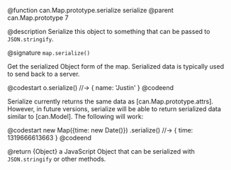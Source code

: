 @function can.Map.prototype.serialize serialize
@parent can.Map.prototype 7

@description Serialize this object to something that can be passed to `JSON.stringify`.

@signature `map.serialize()`

Get the serialized Object form of the map.  Serialized
data is typically used to send back to a server.

@codestart
o.serialize() //-> { name: 'Justin' }
@codeend

Serialize currently returns the same data
as [can.Map.prototype.attrs].  However, in future
versions, serialize will be able to return serialized
data similar to [can.Model].  The following will work:

@codestart
new Map({time: new Date()})
    .serialize() //-> { time: 1319666613663 }
@codeend

@return {Object} a JavaScript Object that can be
serialized with `JSON.stringify` or other methods.